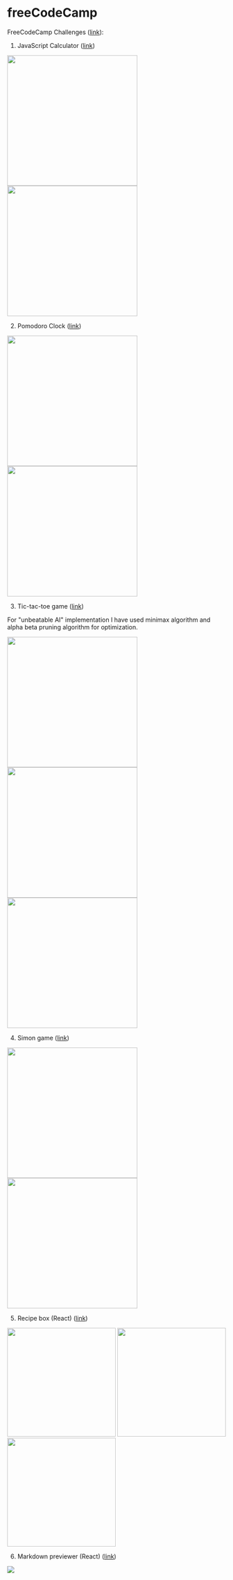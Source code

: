 # freeCodeCamp

FreeCodeCamp Challenges ([link](https://www.freecodecamp.com/map)):

1) JavaScript Calculator ([link](https://mxmknnv.github.io/freeCodeCamp/javascript-calculator/)) 

<img src="https://github.com/mxmknnv/freeCodeCamp/blob/master/screenshots/sc-javascript-calculator-1.PNG" height="300"> <img src="https://github.com/mxmknnv/freeCodeCamp/blob/master/screenshots/sc-javascript-calculator-2.PNG" height="300">

2) Pomodoro Clock ([link](https://mxmknnv.github.io/freeCodeCamp/pomodoro-clock/))

<img src="https://github.com/mxmknnv/freeCodeCamp/blob/master/screenshots/sc-pomodoro-clock-1.PNG" height="300"> <img src="https://github.com/mxmknnv/freeCodeCamp/blob/master/screenshots/sc-pomodoro-clock-2.PNG" height="300">

3) Tic-tac-toe game ([link](https://mxmknnv.github.io/freeCodeCamp/tictactoe-game/))

For "unbeatable AI" implementation I have used minimax algorithm and alpha beta pruning algorithm for optimization.

<img src="https://github.com/mxmknnv/freeCodeCamp/blob/master/screenshots/sc-tictactoe-game-1.PNG" height="300"> <img src="https://github.com/mxmknnv/freeCodeCamp/blob/master/screenshots/sc-tictactoe-game-2.PNG" height="300"> <img src="https://github.com/mxmknnv/freeCodeCamp/blob/master/screenshots/sc-tictactoe-game-3.PNG" height="300">

4) Simon game ([link](https://mxmknnv.github.io/freeCodeCamp/simon-game/))

<img src="https://github.com/mxmknnv/freeCodeCamp/blob/master/screenshots/sc-simon-game-1.PNG" height="300"> <img src="https://github.com/mxmknnv/freeCodeCamp/blob/master/screenshots/sc-simon-game-2.PNG" height="300">

5) Recipe box (React) ([link](https://mxmknnv.github.io/freeCodeCamp/recipe-box/public/index.html))

<img src="https://github.com/mxmknnv/freeCodeCamp/blob/master/screenshots/sc-recipe-box-1.PNG" height="250"> <img src="https://github.com/mxmknnv/freeCodeCamp/blob/master/screenshots/sc-recipe-box-2.PNG" height="250"> <img src="https://github.com/mxmknnv/freeCodeCamp/blob/master/screenshots/sc-recipe-box-3.PNG" height="250">

6) Markdown previewer (React) ([link](https://mxmknnv.github.io/freeCodeCamp/markdown-previewer/public/index.html))

<img src="https://github.com/mxmknnv/freeCodeCamp/blob/master/screenshots/sc-markdown-previewer-1.PNG">
